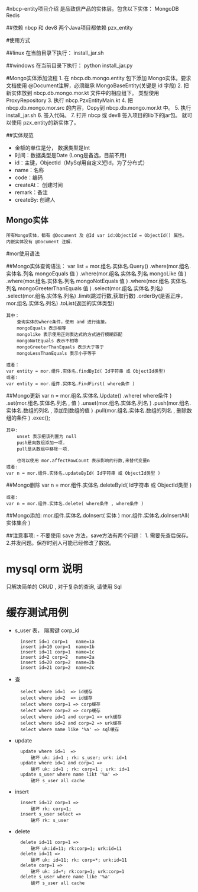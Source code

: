 #nbcp-entity项目介绍
    是品致信产品的实体层。包含以下实体：
        MongoDB
        Redis
        

##依赖
    nbcp 和 dev8 两个Java项目都依赖 pzx_entity
    
#使用方式
   
##linux
    在当前目录下执行： install_jar.sh
   
##windows
    在当前目录下执行：
    python install_jar.py

#Mongo实体添加流程
    1. 在 nbcp.db.mongo.entity 包下添加 Mongo实体。要求文档使用 @Document注解，必须继承 MongoBaseEntity(关键是 id 字段)
    2. 把新实体放到  nbcp.db.mongo.mor.kt 文件中的相应组下。 类型使用 ProxyRepository
    3. 执行 nbcp.PzxEntityMain.kt
    4. 把 nbcp.db.mongo.mor.src 的内容，Copy到 nbcp.db.mongo.mor.kt 中。
    5. 执行 install_jar.sh
    6. 签入代码。
    7. 打开 nbcp 或 dev8  签入项目的lib下的jar包。 就可以使用 pzx_entity的新实体了。

##实体规范
- 金额的单位是分， 数据类型是Int
- 时间：数据类型是Date (Long是备选，目前不用)
- id：主键，ObjectId（MySql用自定义短Id，为了分布式）
- name：名称
- code：编码
- createAt： 创建时间
- remark：备注
- createBy: 创建人
    
## Mongo实体
    所有Mongo实体，都有 @Document 及 @Id var id:ObjectId = ObjectId() 属性。
    内嵌实体没有 @Document 注解.

#mor使用语法

##Mongo实体查询语法：
    var list = mor.组名.实体名.Query()
       .where(mor.组名.实体名.列名  mongoEquals 值 )
       .where(mor.组名.实体名.列名  mongoLike 值 )
       .where(mor.组名.实体名.列名  mongoNotEquals 值 )
       .where(mor.组名.实体名.列名  mongoGreeterThanEquals 值 )
       .select(mor.组名.实体名.列名)
       .select(mor.组名.实体名.列名)
       .limit(跳过行数,获取行数)
       .orderBy(是否正序，mor.组名.实体名.列名)
       .toList(返回的实体类型)
    
    其中：
        查询实体的where条件，使用 and 进行连接。 
        mongoEquals 表示相等 
        mongolike 表示使用正则表达式的方式进行模糊匹配
        mongoNotEquals 表示不相等 
        mongoGreeterThanEquals 表示大于等于
        mongoLessThanEquals 表示小于等于
        
    或者：
    var entity = mor.组件.实体名.findById( Id字符串 或 ObjectId类型)
    或者:
    var entity = mor.组件.实体名.FindFirst( where条件 )
    
##Mongo更新
    var n = mor.组名.实体名.Update()
           .where(  where条件 ) 
           .set(mor.组名.实体名.列名 , 值 )
           .unset(mor.组名.实体名.列名 )
           .push(mor.组名.实体名.数组的列名 , 添加到数组的值 )
           .pull(mor.组名.实体名.数组的列名 , 删除数组的条件 )
           .exec();
    
    其中:
        unset 表示把该列置为 null
        push是向数组添加一项.
        pull是从数组中移除一项.
    
        也可以使用 mor.affectRowCount 表示影响的行数,来替代变量n
    或者:
    var n = mor.组件.实体名.updateById( Id字符串 或 ObjectId类型 )
   
##Mongo删除
    var n = mor.组件.实体名.deleteById( Id字符串 或 ObjectId类型 )
    
    
    或者:
    var n = mor.组件.实体名.delete( where条件 , where条件 )
    
##Mongo添加:
     mor.组件.实体名.doInsert( 实体 )
     mor.组件.实体名.doInsertAll( 实体集合 )

##注意事项:
    - 不要使用 save 方法，save方法有两个问题：
        1. 需要先查后保存。 
        2.并发问题。保存时别人可能已经修改了数据。

# mysql orm 说明

只解决简单的 CRUD , 对于复杂的查询, 请使用 Sql

# 缓存测试用例 

* s_user 表， 隔离键 corp_id

        insert id=1 corp=1   name=1a
        insert id=10 corp=1  name=1b
        insert id=11 corp=1  name=1c
        insert id=2 corp=2   name=2a
        insert id=20 corp=2  name=2b
        insert id=21 corp=2  name=2c
 
* 查

        select where id=1  => id缓存
        select where id=2  => id缓存
        select where corp=1 => corp缓存
        select where corp=2 => corp缓存
        select where id=1 and corp=1 => urk缓存
        select where id=2 and corp=2 => urk缓存
        select where name like '%a' => sql缓存
    
    
* update

        update where id=1  => 
            破坏 uk: id=1 ; rk: s_user; urk: id=1
        update where id=1 and corp=1 => 
            破坏 uk: id=1 ; rk: corp=1 ; urk: id=1
        update s_user where name likt '%a' =>
            破坏 s_user all cache
* insert

        insert id=12 corp=1 => 
            破坏 rk: corp=1;
        insert s_user select => 
            破坏 rk: s_user
* delete

        delete id=11 corp=1 => 
            破坏 uk:id=11; rk:corp=1; urk:id=11
        delete id=11 => 
            破坏 uk: id=11; rk: corp=*; urk:id=11
        delete corp=1 => 
            破坏 uk: id=*; rk:corp=1; urk:corp=1
        delete s_user where name like '%a'
            破坏 s_user all cache
            

